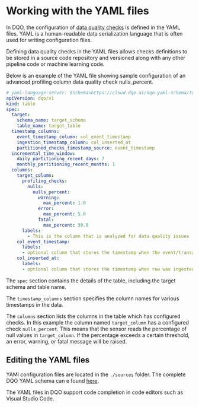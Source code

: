 # Working with the YAML files

In DQO, the configuration of [data quality checks](../checks/index.md) is defined in the YAML files. YAML is a human-readable
data serialization language that is often used for writing configuration files. 

Defining data quality checks in the YAML files allows checks definitions to be stored in a source code repository and 
versioned along with any other pipeline code or machine learning code.

Below is an example of the YAML file showing sample configuration of an advanced profiling column data quality check nulls_percent.

``` yaml hl_lines="14-22"
# yaml-language-server: $schema=https://cloud.dqo.ai/dqo-yaml-schema/TableYaml-schema.json
apiVersion: dqo/v1
kind: table
spec:
  target:
    schema_name: target_schema
    table_name: target_table
  timestamp_columns:
    event_timestamp_column: col_event_timestamp
    ingestion_timestamp_column: col_inserted_at
    partitioned_checks_timestamp_source: event_timestamp
  incremental_time_window:
    daily_partitioning_recent_days: 7
    monthly_partitioning_recent_months: 1
  columns:
    target_column:
      profiling_checks:
        nulls:
          nulls_percent:
            warning:
              max_percent: 1.0
            error:
              max_percent: 5.0
            fatal:
              max_percent: 30.0
      labels:
        - This is the column that is analyzed for data quality issues
    col_event_timestamp:
      labels:
      - optional column that stores the timestamp when the event/transaction happened
    col_inserted_at:
      labels:
      - optional column that stores the timestamp when row was ingested  
```
The `spec` section contains the details of the table, including the target schema and table name.

The `timestamp_columns` section specifies the column names for various timestamps in the data.

The `columns` section lists the columns in the table which has configured checks. In this example the column named
`target_column` has a configured check `nulls_percent`. This means that the sensor reads the percentage of null
values in `target_column`. If the percentage exceeds a certain threshold, an error, warning, or fatal message will
be raised.

## Editing the YAML files

YAMl configuration files are located in the `./sources` folder. The complete DQO YAML schema can e found 
[here](https://cloud.dqo.ai/dqo-yaml-schema/TableYaml-schema.json). 

The YAML files in DQO support code completion in code editors such as Visual Studio Code.
